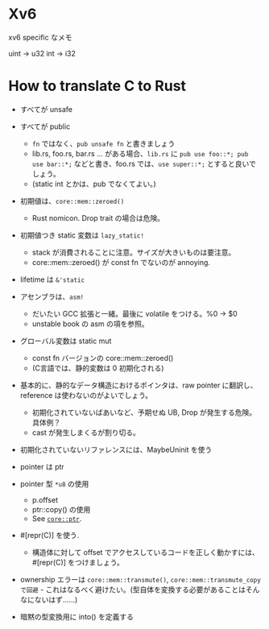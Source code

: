 # Xv6

xv6 specific なメモ

uint -> u32
int  -> i32

# How to translate C to Rust

- すべてが unsafe
- すべてが public
  - `fn` ではなく、`pub unsafe fn` と書きましょう
  - lib.rs, foo.rs, bar.rs ... がある場合、`lib.rs` に `pub use foo::*; pub use bar::*;` などと書き、foo.rs では、`use super::*;` とすると良いでしょう。
  - (static int とかは、pub でなくてよい。)
- 初期値は、`core::mem::zeroed()`
  - Rust nomicon. Drop trait の場合は危険。
- 初期値つき static 変数は `lazy_static!`
  - stack が消費されることに注意。サイズが大きいものは要注意。
  - core::mem::zeroed() が const fn でないのが annoying.
- lifetime は `&'static`
- アセンブラは、`asm!`
  - だいたい GCC 拡張と一緒。最後に volatile をつける。%0 -> $0
  - unstable book の asm の項を参照。
- グローバル変数は static mut
  - const fn バージョンの core::mem::zeroed()
  - (C言語では、静的変数は 0 初期化される)
- 基本的に、静的なデータ構造におけるポインタは、raw pointer に翻訳し、reference は使わないのがよいでしょう。
  - 初期化されていないばあいなど、予期せぬ UB, Drop が発生する危険。具体例？
  - cast が発生しまくるが割り切る。

- 初期化されていないリファレンスには、MaybeUninit を使う

- pointer は ptr
- pointer 型 `*u8` の使用
  - p.offset
  - ptr::copy() の使用
  - See [`core::ptr`].

- #[repr(C)] を使う.
  - 構造体に対して offset でアクセスしているコードを正しく動かすには、#[repr(C)] をつけましょう。

[`core::ptr`]: https://doc.rust-lang.org/core/ptr/index.html

- ownership エラーは `core::mem::transmute()`, `core::mem::transmute_copy で回避` - これはなるべく避けたい。(型自体を変換する必要があることはそんなにないはず……)

- 暗黙の型変換用に into() を定義する
